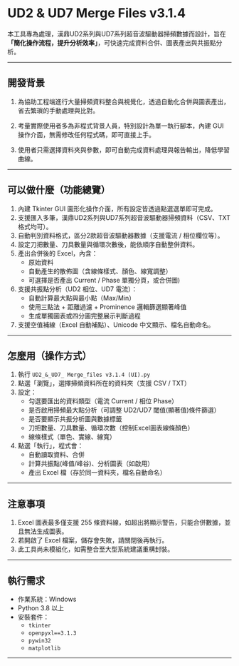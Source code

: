 # UD2 & UD7 Merge Files v3.1.4

本工具專為處理，漢鼎UD2系列與UD7系列超音波驅動器掃頻數據而設計，旨在 **「簡化操作流程，提升分析效率」**，可快速完成資料合併、圖表產出與共振點分析。

---

## 開發背景

1. 為協助工程端進行大量掃頻資料整合與視覺化，透過自動化合併與圖表產出，省去繁瑣的手動處理與比對。

2. 考量實際使用者多為非程式背景人員，特別設計為單一執行腳本，內建 GUI 操作介面，無需修改任何程式碼，即可直接上手。

3. 使用者只需選擇資料夾與參數，即可自動完成資料處理與報告輸出，降低學習曲線。

---

## 可以做什麼（功能總覽）

1. 內建 Tkinter GUI 圖形化操作介面，所有設定皆透過點選選單即可完成。
2. 支援匯入多筆，漢鼎UD2系列與UD7系列超音波驅動器掃頻資料（CSV、TXT 格式均可）。
3. 自動判別資料格式，區分2款超音波驅動器數據（支援電流 / 相位欄位等）。
4. 設定刀把數量、刀具數量與循環次數後，能依順序自動整併資料。
5. 產出合併後的 Excel，內含：
   - 原始資料
   - 自動產生的散佈圖（含線條樣式、顏色、線寬調整）
   - 可選擇是否產出 Current / Phase 單獨分頁，或合併圖)
6. 支援共振點分析（UD2 相位、UD7 電流）：
   - 自動計算最大點與最小點（Max/Min）
   - 使用三點法 + 距離過濾 + Prominence 邏輯篩選顯著峰值
   - 生成單獨圖表或四分圖完整展示判斷過程
7. 支援空值補線（Excel 自動補點）、Unicode 中文顯示、檔名自動命名。

---

## 怎麼用（操作方式）

1. 執行 `UD2_&_UD7_ Merge_files v3.1.4 (UI).py`
2. 點選「瀏覽」，選擇掃頻資料所在的資料夾（支援 CSV / TXT）
3. 設定：
   - 勾選要匯出的資料類型（電流 Current / 相位 Phase）
   - 是否啟用掃頻最大點分析（可調整 UD2/UD7 閾值(顯著值)條件篩選）
   - 是否要顯示共振分析圖與數據標籤
   - 刀把數量、刀具數量、循環次數（控制Excel圖表線條顏色）
   - 線條樣式（單色、實線、線寬）
5. 點選「執行」，程式會：
   - 自動讀取資料、合併
   - 計算共振點(峰值/峰谷)、分析圖表（如啟用）
   - 產出 Excel 檔（存於同一資料夾，檔名自動命名）

---

## 注意事項

1. Excel 圖表最多僅支援 255 條資料線，如超出將顯示警告，只能合併數據，並且無法生成圖表。
2. 若開啟了 Excel 檔案，儲存會失敗，請關閉後再執行。
3. 此工具尚未模組化，如需整合至大型系統建議重構封裝。

---

## 執行需求

- 作業系統：Windows
- Python 3.8 以上
- 安裝套件：
  - `tkinter`
  - `openpyxl==3.1.3`
  - `pywin32`
  - `matplotlib`

---
